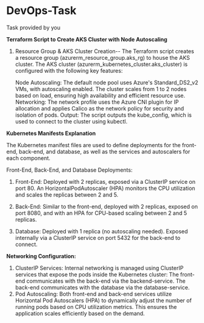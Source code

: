 # DevOps-Task
Task provided by you

**Terraform Script to Create AKS Cluster with Node Autoscaling**

1. Resource Group & AKS Cluster Creation--
    The Terraform script creates a resource group (azurerm_resource_group.aks_rg) to house the AKS cluster. The AKS cluster
    (azurerm_kubernetes_cluster.aks_cluster) 
    is configured with the following key features:

   Node Autoscaling:
            The default node pool uses Azure's Standard_DS2_v2 VMs, with autoscaling enabled. The cluster scales from 1 to 2 nodes based on load, ensuring high 
            availability and efficient resource use.
   Networking:
            The network profile uses the Azure CNI plugin for IP allocation and applies Calico as the network policy for security and isolation of pods.
   Output:
            The script outputs the kube_config, which is used to connect to the cluster using kubectl.

**Kubernetes Manifests Explanation**

The Kubernetes manifest files are used to define deployments for the front-end, back-end, and database, as well as the services and autoscalers for each component.

Front-End, Back-End, and Database Deployments:

1. Front-End:
    Deployed with 2 replicas, exposed via a ClusterIP service on port 80.
    An HorizontalPodAutoscaler (HPA) monitors the CPU utilization and scales the replicas between 2 and 5.

2. Back-End:
    Similar to the front-end, deployed with 2 replicas, exposed on port 8080, and with an HPA for CPU-based scaling between 2 and 5 replicas.

3. Database:
    Deployed with 1 replica (no autoscaling needed). Exposed internally via a ClusterIP service on port 5432 for the back-end to connect.
    
**Networking Configuration:**

1. ClusterIP Services:
    Internal networking is managed using ClusterIP services that expose the pods inside the Kubernetes cluster:
    The front-end communicates with the back-end via the backend-service.
    The back-end communicates with the database via the database-service.
2. Pod Autoscaling:
    Both front-end and back-end services utilize Horizontal Pod Autoscalers (HPA) to dynamically adjust the number of running pods based on CPU utilization metrics. This ensures the application scales efficiently based on the demand.

